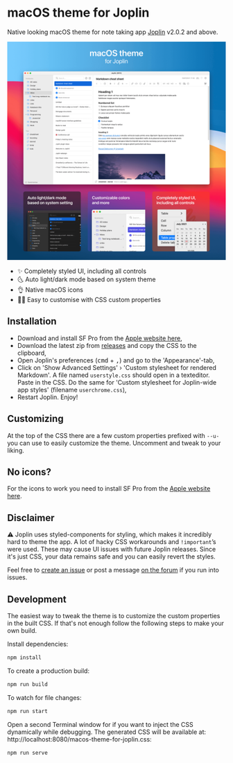 # macOS theme for Joplin

Native looking macOS theme for note taking app [Joplin](https://joplinapp.org/) v2.0.2 and above.

![macOS theme for Joplin](/images/macos-theme-for-joplin.png)

- ✨ Completely styled UI, including all controls
- 🌜 Auto light/dark mode based on system theme
- 👌 Native macOS icons
- 👨‍🎨 Easy to customise with CSS custom properties

## Installation

- Download and install SF Pro from the [Apple website here](https://developer.apple.com/fonts/),
- Download the latest zip from [releases](https://github.com/ajilderda/joplin-macos-native-theme/releases) and copy the CSS to the clipboard,
- Open Joplin's preferences (<kbd>cmd</kbd> + <kbd>,</kbd>) and go to the 'Appearance'-tab,
- Click on 'Show Advanced Settings' › 'Custom stylesheet for rendered Markdown'. A file named `userstyle.css` should open in a texteditor. Paste in the CSS. Do the same for 'Custom stylesheet for Joplin-wide app styles' (filename `userchrome.css`),
- Restart Joplin. Enjoy!

## Customizing

At the top of the CSS there are a few custom properties prefixed with `--u-` you can use to easily customize the theme. Uncomment and tweak to your liking.

## No icons?

For the icons to work you need to install SF Pro from the [Apple website here](https://developer.apple.com/fonts/).

## Disclaimer
⚠️ Joplin uses styled-components for styling, which makes it incredibly hard to theme the app. A lot of hacky CSS workarounds and `!important`’s were used. These may cause UI issues with future Joplin releases. Since it's just CSS, your data remains safe and you can easily revert the styles.

Feel free to [create an issue](https://github.com/ajilderda/joplin-macos-native-theme/issues) or post a message [on the forum](https://discourse.joplinapp.org/t/macos-theme-for-joplin/) if you run into issues.

## Development

The easiest way to tweak the theme is to customize the custom properties in the built CSS. If that's not enough follow the following steps to make your own build.

Install dependencies:

```sh
npm install
```

To create a production build:

```sh
npm run build
```

To watch for file changes:

```sh
npm run start
```

Open a second Terminal window for if you want to inject the CSS dynamically while debugging. The generated CSS will be available at: http://localhost:8080/macos-theme-for-joplin.css:

```sh
npm run serve
```
